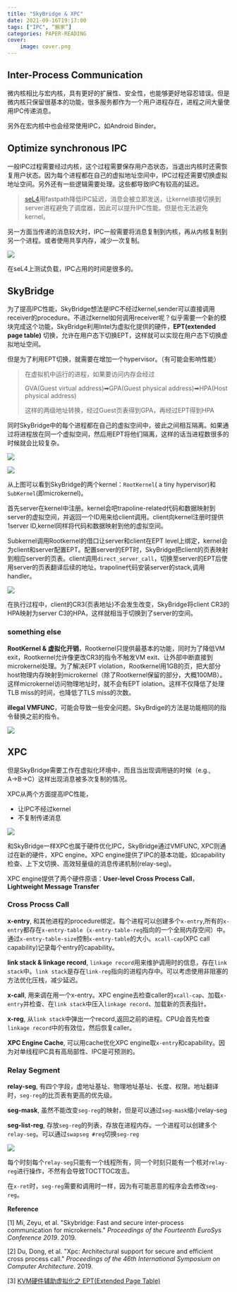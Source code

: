 ```yaml
---
title: "SkyBridge & XPC"
date: 2021-09-16T19:17:00
tags: ["IPC", “搬家”]
categories: PAPER-READING
cover:
    image: cover.png
---
```


## Inter-Process Communication

微内核相比与宏内核，具有更好的扩展性、安全性，也能够更好地容忍错误。但是微内核只保留很基本的功能，很多服务都作为一个用户进程存在，进程之间大量使用IPC传递消息。

另外在宏内核中也会经常使用IPC，如Android Binder。

## Optimize synchronous IPC

一般IPC过程需要经过内核，这个过程需要保存用户态状态，当退出内核时还需恢复用户状态。因为每个进程都在自己的虚拟地址空间中，IPC过程还需要切换虚拟地址空间。另外还有一些逻辑需要处理。这些都导致IPC有较高的延迟。

> [seL4](https://sel4.systems/)用fastpath降低IPC延迟，消息会被立即发送，让kernel直接切换到server进程避免了调度器，因此可以提升IPC性能。但是也无法避免kernel。

另一方面当传递的消息较大时，IPC一般需要将消息复制到内核，再从内核复制到另一个进程。或者使用共享内存，减少一次复制。

![](IPCtime.png)

在seL4上测试负载，IPC占用的时间是很多的。

## SkyBridge

为了提高IPC性能，SkyBridge想法是IPC不经过kernel,sender可以直接调用receiver的procedure。不进过kernel如何调用receiver呢？似乎需要一个新的模块完成这个功能，SkyBridge利用Intel为虚拟化提供的硬件，**EPT(extended page table)** 切换，允许在用户态下切换EPT，这样就可以实现在用户态下切换虚拟地址空间。

但是为了利用EPT切换，就需要在增加一个hypervisor。（有可能会影响性能）

> 在虚拟机中运行的进程，如果要访问内存会经过
>
> GVA(Guest virtual address)➡GPA(Guest physical address)➡HPA(Host physical address)
>
> 这样的两级地址转换，经过Guest页表得到GPA，再经过EPT得到HPA

同时SkyBridge中的每个进程都在自己的虚拟空间中，彼此之间相互隔离。如果通过将进程放在同一个虚拟空间，然后用EPT将他们隔离，这样的话当进程数很多的时候就会比较复杂。

![](skybridge.png)

![](code.png)

从上图可以看到SkyBridge的两个kernel：`RootKernel`( a tiny hypervisor)和`SubKernel`(即microkernel)。

首先server在kernel中注册。kernel会吧trapoline-related代码和数据映射到server的虚拟空间，并返回一个ID用来给client调用。client向kernel注册时提供1server ID,kernel同样将代码和数据映射到他的虚拟空间。

Subkernel调用Rootkernel的借口让server和client在EPT level上绑定，kernel会为client和server配置EPT。配置server的EPT时，SkyBridge把client的页表映射到相应server的页表。client调用`direct_server_call`，切换至server的EPT后使用server的页表翻译后续的地址。trapoline代码安装server的stack,调用handler。

![](addressT.png)

在执行过程中，client的CR3(页表地址)不会发生改变，SkyBridge将client CR3的HPA映射为server C3的HPA，这样就相当于切换到了server的空间。

### something else

**RootKernel & 虚拟化开销**，Rootkernel只提供最基本的功能，同时为了降低VM exit，Rootkernel允许像更改CR3的指令不触发VM exit、让外部中断直接到microkernel处理。为了解决EPT violation，Rootkernel用1GB的页，把大部分host物理内存映射到microkernel（除了Rootkernel保留的部分，大概100MB）。这样microkernel访问物理地址时，就不会有EPT iolation。这样不仅降低了处理TLB miss的时间，也降低了TLS miss的次数。

**illegal VMFUNC**，可能会导致一些安全问题。SkyBrdige的方法是功能相同的指令替换之前的指令。

![](rewrite.png)

## XPC

但是SkyBridge需要工作在虚拟化环境中，而且当出现调用链的时候（e.g., A$\rightarrow$B$\rightarrow$C）这样出现消息被多次复制的情况。

XPC从两个方面提高IPC性能，

- 让IPC不经过kernel
- 不复制传递消息

![](xpc.png)

和SkyBridge一样XPC也属于硬件优化IPC，SkyBridge通过VMFUNC, XPC则通过在新的硬件，XPC engine。XPC engine提供了IPC的基本功能，如capability检查、上下文切换、高效轻量级的消息传递机制(relay-seg)。

XPC engine提供了两个硬件原语：**User-level Cross Process Call**，**Lightweight Message Transfer**

### Cross Procss Call

**x-entry**, 和其他进程的procedure绑定。每个进程可以创建多个`x-entry`,所有的`x-entry`都存在`x-entry-table`（`x-entry-table-reg`指向的一个全局内存空间）中。通过`x-entry-table-size`控制`x-entry-table`的大小。`xcall-cap`(XPC call capability)记录每个entry的capability。

**link stack & linkage record**, `linkage record`用来维护调用时的信息，存在`link stack`中。`link stack`是存在`link-reg`指向的进程内存中。可以考虑使用非阻塞的方法优化压栈，减少延迟。

**x-call**, 用来调在用一个x-entry。XPC engine去检查caller的`xcall-cap`、加载`x-entry`并检查、在`link stack`中压入`linkage record`、加载新的页表指针。

**x-reg**, 从`link stack`中弹出一个record,返回之前的进程。CPU会首先检查`linkage record`中的有效位，然后恢复caller。

**XPC Engine Cache**, 可以用cache优化XPC engine取`x-entry`和capability。因为对单线程IPC具有高局部性、IPC是可预测的。

### Relay Segment

**relay-seg**, 有四个字段，虚地址基址、物理地址基址、长度、权限。地址翻译时，`seg-reg`的比页表有更高的优先级。

**seg-mask**, 虽然不能改变`seg-reg`的映射，但是可以通过`seg-mask`缩小relay-seg

**seg-list-reg**, 存放`seg-reg`的列表，存放在进程内存。一个进程可以创建多个`relay-seg`。可以通过`swapseg #reg`切换`seg-reg`

![](relayseg.png)

每个时刻每个`relay-seg`只能有一个线程所有，同一个时刻只能有一个核对`relay-reg`进行操作，不然有会导致TOCTTOC攻击。

在`x-ret`时，`seg-reg`需要和调用时一样，因为有可能恶意的程序会去修改`seg-reg`。

**Reference**

[1] Mi, Zeyu, et al. "Skybridge: Fast and secure inter-process communication for microkernels." *Proceedings of the Fourteenth EuroSys Conference 2019*. 2019.

[2] Du, Dong, et al. "Xpc: Architectural support for secure and efficient cross process call." *Proceedings of the 46th International Symposium on Computer Architecture*. 2019.

[3] [KVM硬件辅助虚拟化之 EPT(Extended Page Table)](https://royhunter.github.io/2014/06/18/KVM-EPT/)
